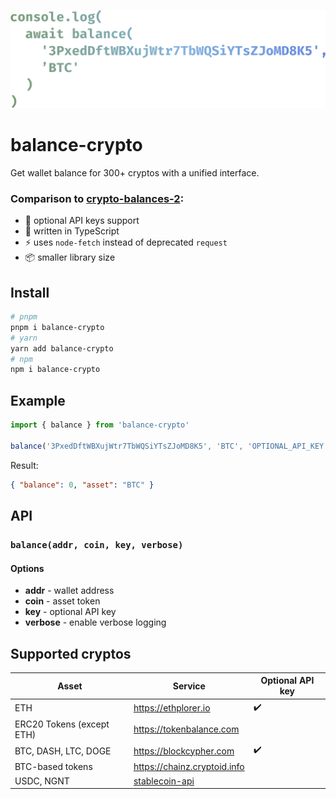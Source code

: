 ![](logo.svg)

# balance-crypto

Get wallet balance for 300+ cryptos with a unified interface.

### Comparison to [crypto-balances-2](https://github.com/danielheyman/crypto-balances):

- 🔐 optional API keys support
- 💙 written in TypeScript
- ⚡ uses `node-fetch` instead of deprecated `request`
- 📦 smaller library size

## Install

```sh
# pnpm
pnpm i balance-crypto
# yarn
yarn add balance-crypto
# npm
npm i balance-crypto
```

## Example

```ts
import { balance } from 'balance-crypto'

balance('3PxedDftWBXujWtr7TbWQSiYTsZJoMD8K5', 'BTC', 'OPTIONAL_API_KEY').then((res) => console.log(res))
```

Result:

```json
{ "balance": 0, "asset": "BTC" }
```

## API

### `balance(addr, coin, key, verbose)`

#### Options

- **addr** - wallet address
- **coin** - asset token
- **key** - optional API key
- **verbose** - enable verbose logging

## Supported cryptos

| Asset                     | Service                                                           | Optional API key |
| ------------------------- | ----------------------------------------------------------------- | ---------------- |
| ETH                       | https://ethplorer.io                                              | ✔️               |
| ERC20 Tokens (except ETH) | https://tokenbalance.com                                          |                  |
| BTC, DASH, LTC, DOGE      | https://blockcypher.com                                           | ✔️               |
| BTC-based tokens          | https://chainz.cryptoid.info                                      |                  |
| USDC, NGNT                | [stablecoin-api](https://github.com/talentlessguy/stablecoin-api) |                  |
